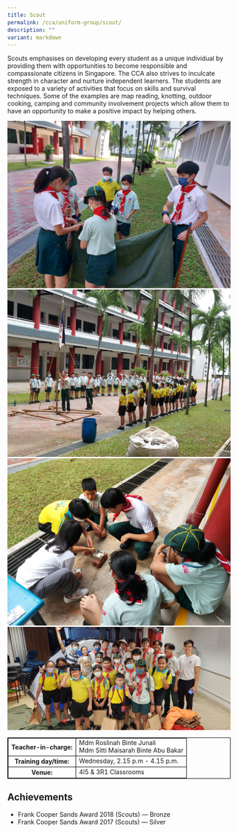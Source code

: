 ```yaml
---
title: Scout
permalink: /cca/uniform-group/scout/
description: ""
variant: markdown
---
```

<style>
table {
  border-collapse: collapse;
  border: 1px solid black;
} 

th,td {
  border: 1px solid black;
}
table.c {
  table-layout: auto;
  width: 100%;  
}
	</style>
Scouts emphasises on developing every student as a unique individual by providing them with opportunities to become responsible and compassionate citizens in Singapore. The CCA also strives to inculcate strength in character and nurture independent learners. The students are exposed to a variety of activities that focus on skills and survival techniques. Some of the examples are map reading, knotting, outdoor cooking, camping and community involvement projects which allow them to have an opportunity to make a positive impact by helping others.


![](/images/CCA/2a8c3c30-723a-4d32-9171-329dc94ff134.JPG)
![](/images/CCA/8bd44475-a13a-44ae-b075-c9620820992e.JPG)
![](/images/CCA/b711a21a-dcc2-4988-ac9b-d624f40e44cd.JPG)
![](/images/CCA/94860eda-b2a1-4bb7-8c3b-1e7180f6ae3d.JPG)


<table class="c">
  <tbody><tr>
    <th>Teacher-in-charge:</th>
    <td>Mdm Roslinah Binte Junali <br> Mdm Sitti Maisarah Binte Abu Bakar</td>
  </tr>
  <tr>
    <th>Training day/time:</th>
    <td>Wednesday, 2.15 p.m - 4.15 p.m.</td>
  </tr>
  <tr>
    <th>Venue:</th>
    <td>4I5 &amp; 3R1 Classrooms</td>
  </tr>	
</tbody></table>



Achievements
------------

*   Frank Cooper Sands Award 2018 (Scouts) — Bronze
*   Frank Cooper Sands Award 2017 (Scouts) — Silver